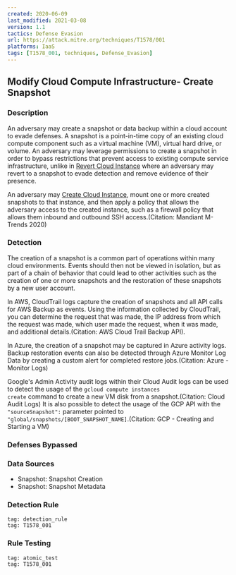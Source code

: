 ```yaml
---
created: 2020-06-09
last_modified: 2021-03-08
version: 1.1
tactics: Defense Evasion
url: https://attack.mitre.org/techniques/T1578/001
platforms: IaaS
tags: [T1578_001, techniques, Defense_Evasion]
---
```


## Modify Cloud Compute Infrastructure- Create Snapshot

### Description

An adversary may create a snapshot or data backup within a cloud account to evade defenses. A snapshot is a point-in-time copy of an existing cloud compute component such as a virtual machine (VM), virtual hard drive, or volume. An adversary may leverage permissions to create a snapshot in order to bypass restrictions that prevent access to existing compute service infrastructure, unlike in [Revert Cloud Instance](https://attack.mitre.org/techniques/T1578/004) where an adversary may revert to a snapshot to evade detection and remove evidence of their presence.

An adversary may [Create Cloud Instance](https://attack.mitre.org/techniques/T1578/002), mount one or more created snapshots to that instance, and then apply a policy that allows the adversary access to the created instance, such as a firewall policy that allows them inbound and outbound SSH access.(Citation: Mandiant M-Trends 2020)

### Detection

The creation of a snapshot is a common part of operations within many cloud environments. Events should then not be viewed in isolation, but as part of a chain of behavior that could lead to other activities such as the creation of one or more snapshots and the restoration of these snapshots by a new user account.

In AWS, CloudTrail logs capture the creation of snapshots and all API calls for AWS Backup as events. Using the information collected by CloudTrail, you can determine the request that was made, the IP address from which the request was made, which user made the request, when it was made, and additional details.(Citation: AWS Cloud Trail Backup API).

In Azure, the creation of a snapshot may be captured in Azure activity logs. Backup restoration events can also be detected through Azure Monitor Log Data by creating a custom alert for completed restore jobs.(Citation: Azure - Monitor Logs)

Google's Admin Activity audit logs within their Cloud Audit logs can be used to detect the usage of the <code>gcloud compute instances create</code> command to create a new VM disk from a snapshot.(Citation: Cloud Audit Logs) It is also possible to detect the usage of the GCP API with the <code>"sourceSnapshot":</code> parameter pointed to <code>"global/snapshots/[BOOT_SNAPSHOT_NAME]</code>.(Citation: GCP - Creating and Starting a VM)

### Defenses Bypassed



### Data Sources

  - Snapshot: Snapshot Creation
  -  Snapshot: Snapshot Metadata
### Detection Rule

```query
tag: detection_rule
tag: T1578_001
```

### Rule Testing

```query
tag: atomic_test
tag: T1578_001
```
